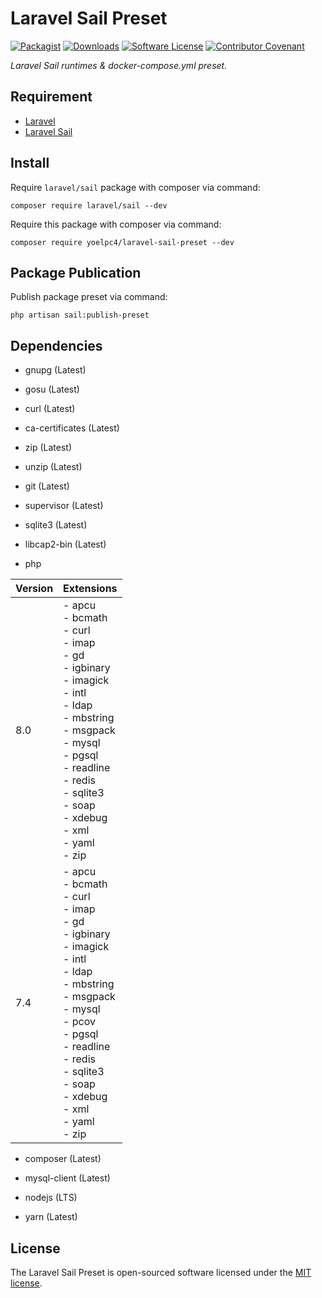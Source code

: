 # Laravel Sail Preset

[![Packagist][ico-packagist]][link-packagist]
[![Downloads][ico-downloads]][link-packagist]
[![Software License][ico-license]](LICENSE.md)
[![Contributor Covenant][ico-code-of-conduct]](CODE_OF_CONDUCT.md)

_Laravel Sail runtimes & docker-compose.yml preset._

## Requirement

- [Laravel](https://laravel.com)
- [Laravel Sail](https://github.com/laravel/sail)

## Install

Require `laravel/sail` package with composer via command:

```shell
composer require laravel/sail --dev
```

Require this package with composer via command:

```shell
composer require yoelpc4/laravel-sail-preset --dev
```

## Package Publication

Publish package preset via command:

```shell
php artisan sail:publish-preset
```

## Dependencies

- gnupg (Latest)
  
- gosu (Latest) 
  
- curl (Latest) 
  
- ca-certificates (Latest) 
  
- zip (Latest) 

- unzip (Latest) 
  
- git (Latest) 
  
- supervisor (Latest) 
  
- sqlite3 (Latest) 
  
- libcap2-bin (Latest)

- php

| Version | Extensions                                                                                                                                                                                                                                       |
|---------|--------------------------------------------------------------------------------------------------------------------------------------------------------------------------------------------------------------------------------------------------|
| 8.0     | - apcu<br>- bcmath<br>- curl<br>- imap<br>- gd<br>- igbinary<br>- imagick<br>- intl<br>- ldap<br>- mbstring<br>- msgpack<br>- mysql<br>- pgsql<br>- readline<br>- redis<br>- sqlite3<br>- soap<br>- xdebug<br>- xml<br>- yaml<br>- zip           |
| 7.4     | - apcu<br>- bcmath<br>- curl<br>- imap<br>- gd<br>- igbinary<br>- imagick<br>- intl<br>- ldap<br>- mbstring<br>- msgpack<br>- mysql<br>- pcov<br>- pgsql<br>- readline<br>- redis<br>- sqlite3<br>- soap<br>- xdebug<br>- xml<br>- yaml<br>- zip |

- composer (Latest)

- mysql-client (Latest)

- nodejs (LTS)

- yarn (Latest)

## License

The Laravel Sail Preset is open-sourced software licensed under the [MIT license](http://opensource.org/licenses/MIT).

[ico-packagist]: https://img.shields.io/packagist/v/yoelpc4/laravel-sail-preset.svg?style=flat-square
[ico-downloads]: https://img.shields.io/packagist/dt/yoelpc4/laravel-sail-preset.svg?style=flat-square
[ico-license]: https://img.shields.io/packagist/l/yoelpc4/laravel-sail-preset.svg?style=flat-square
[ico-code-of-conduct]: https://img.shields.io/badge/Contributor%20Covenant-v2.0%20adopted-ff69b4.svg

[link-packagist]: https://packagist.org/packages/yoelpc4/laravel-sail-preset
